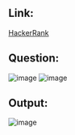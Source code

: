## Link:
[HackerRank](https://www.hackerrank.com/challenges/weather-observation-station-16/problem?isFullScreen=true)

## Question:
![image](https://github.com/user-attachments/assets/4d664985-936a-41b5-ba0f-cfd7a4b99c5c)
![image](https://github.com/user-attachments/assets/50038121-0972-4f44-bce4-f4b52e9879cc)

## Output:
![image](https://github.com/user-attachments/assets/df19d240-26ec-415c-b033-8d26499c19e4)
